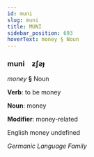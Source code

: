 ```yaml
---
id: muni
slug: muni
title: MUNİ
sidebar_position: 693
hoverText: money § Noun
---
```


### muni&emsp;<span kind="abugida">ƶʃƨɟ</span>

*money* **§** Noun

**Verb**: to be money

**Noun**: money

**Modifier**: money-related

English money undefined

*Germanic Language Family*